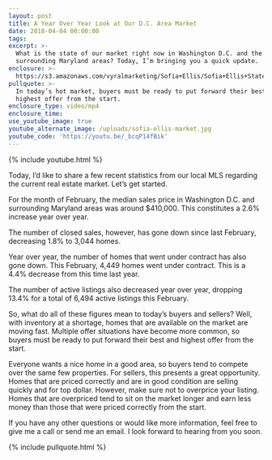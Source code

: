 ```yaml
---
layout: post
title: A Year Over Year Look at Our D.C. Area Market
date: 2018-04-04 00:00:00
tags:
excerpt: >-
  What is the state of our market right now in Washington D.C. and the
  surrounding Maryland areas? Today, I’m bringing you a quick update.
enclosure: >-
  https://s3.amazonaws.com/vyralmarketing/Sofia+Ellis/Sofia+Ellis+State+of+the+Market-+A+Year+Over+Year+Look+at+Our+D.C.+Area+Market.mp4
pullquote: >-
  In today’s hot market, buyers must be ready to put forward their best and
  highest offer from the start.
enclosure_type: video/mp4
enclosure_time:
use_youtube_image: true
youtube_alternate_image: /uploads/sofia-ellis-market.jpg
youtube_code: 'https://youtu.be/_bcqP14fBik'
---
```


{% include youtube.html %}

Today, I’d like to share a few recent statistics from our local MLS regarding the current real estate market. Let’s get started.

For the month of February, the median sales price in Washington D.C. and surrounding Maryland areas was around $410,000. This constitutes a 2.6% increase year over year.

The number of closed sales, however, has gone down since last February, decreasing 1.8% to 3,044 homes.

Year over year, the number of homes that went under contract has also gone down. This February, 4,449 homes went under contract. This is a 4.4% decrease from this time last year.

The number of active listings also decreased year over year, dropping 13.4% for a total of 6,494 active listings this February.

So, what do all of these figures mean to today’s buyers and sellers? Well, with inventory at a shortage, homes that are available on the market are moving fast. Multiple offer situations have become more common, so buyers must be ready to put forward their best and highest offer from the start.

Everyone wants a nice home in a good area, so buyers tend to compete over the same few properties. For sellers, this presents a great opportunity. Homes that are priced correctly and are in good condition are selling quickly and for top dollar. However, make sure not to overprice your listing. Homes that are overpriced tend to sit on the market longer and earn less money than those that were priced correctly from the start.

If you have any other questions or would like more information, feel free to give me a call or send me an email. I look forward to hearing from you soon.<br>

{% include pullquote.html %}